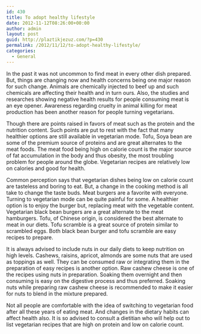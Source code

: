 ```yaml
---
id: 430
title: To adopt healthy lifestyle
date: 2012-11-12T08:26:00+00:00
author: admin
layout: post
guid: http://plaztikjezuz.com/?p=430
permalink: /2012/11/12/to-adopt-healthy-lifestyle/
categories:
  - General
---
```

In the past it was not uncommon to find meat in every other dish prepared. But, things are changing now and health concerns being one major reason for such change. Animals are chemically injected to beef up and such chemicals are affecting their health and in turn ours. Also, the studies and researches showing negative health results for people consuming meat is an eye opener. Awareness regarding cruelty in animal killing for meat production has been another reason for people turning vegetarians.

Though there are points raised in favors of meat such as the protein and the nutrition content. Such points are put to rest with the fact that many healthier options are still available in vegetarian mode. Tofu, Soya bean are some of the premium source of proteins and are great alternates to the meat foods. The meat food being high on calorie count is the major source of fat accumulation in the body and thus obesity, the most troubling problem for people around the globe. Vegetarian recipes are relatively low on calories and good for health.

Common perception says that vegetarian dishes being low on calorie count are tasteless and boring to eat. But, a change in the cooking method is all take to change the taste buds. Meat burgers are a favorite with everyone. Turning to vegetarian mode can be quite painful for some. A healthier option is to enjoy the burger but, replacing meat with the vegetable content. Vegetarian black bean burgers are a great alternate to the meat hamburgers. Tofu, of Chinese origin, is considered the best alternate to meat in our diets. Tofu scramble is a great source of protein similar to scrambled eggs. Both black bean burger and tofu scramble are easy recipes to prepare.

It is always advised to include nuts in our daily diets to keep nutrition on high levels. Cashews, raisins, apricot, almonds are some nuts that are used as toppings as well. They can be consumed raw or integrating them in the preparation of easy recipes is another option. Raw cashew cheese is one of the recipes using nuts in preparation. Soaking them overnight and then consuming is easy on the digestive process and thus preferred. Soaking nuts while preparing raw cashew cheese is recommended to make it easier for nuts to blend in the mixture prepared.

Not all people are comfortable with the idea of switching to vegetarian food after all these years of eating meat. And changes in the dietary habits can affect health also. It is so advised to consult a dietitian who will help out to list vegetarian recipes that are high on protein and low on calorie count.